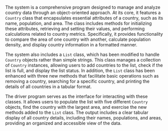 The system is a comprehensive program designed to manage and analyze country data through an object-oriented approach. At its core, it features a `Country` class that encapsulates essential attributes of a country, such as its name, population, and area. The class includes methods for initializing these attributes, retrieving and setting their values, and performing calculations related to country metrics. Specifically, it provides functionality to compare the area of one country with another, calculate population density, and display country information in a formatted manner.

The system also includes a `List` class, which has been modified to handle `Country` objects rather than simple strings. This class manages a collection of `Country` instances, allowing users to add countries to the list, check if the list is full, and display the list status. In addition, the `List` class has been enhanced with three new methods that facilitate basic operations such as removing a country, searching for a specific country, and printing the details of all countries in a tabular format.

The driver program serves as the interface for interacting with these classes. It allows users to populate the list with five different `Country` objects, find the country with the largest area, and exercise the new methods added to the `List` class. The output includes a clear tabular display of all country details, including their names, populations, and areas, providing an organized and accessible view of the data.
